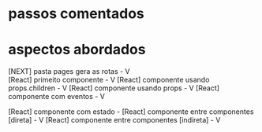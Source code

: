 # passos comentados

# aspectos abordados 

[NEXT] pasta pages gera as rotas - V  
[React] primeito componente - V
[React] componente usando props.children - V
[React] componente usando props - V
[React] componente com eventos - V

[React] componente com estado - 
[React] componente entre componentes [direta] - V
[React] componente entre componentes [indireta] - V